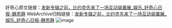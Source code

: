 好奇心原文链接：[发新专辑之前，比约克先来了一场互动装置展_娱乐_好奇心日报-魏思静](https://www.qdaily.com/articles/7102.html)
WebArchive归档链接：[发新专辑之前，比约克先来了一场互动装置展_娱乐_好奇心日报-魏思静](http://web.archive.org/web/20190623171725/https://www.qdaily.com/articles/7102.html)
![image](http://ww3.sinaimg.cn/large/007d5XDply1g3wbj3oxtuj30u040okjl)
